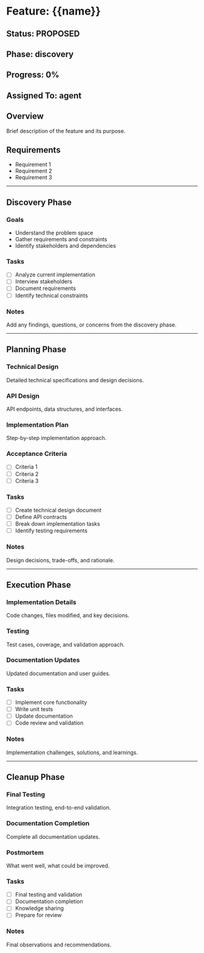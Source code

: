 # Feature: {{name}}

## Status: PROPOSED
## Phase: discovery
## Progress: 0%
## Assigned To: agent

## Overview
Brief description of the feature and its purpose.

## Requirements
- Requirement 1
- Requirement 2
- Requirement 3

---

## Discovery Phase

### Goals
- Understand the problem space
- Gather requirements and constraints
- Identify stakeholders and dependencies

### Tasks
- [ ] Analyze current implementation
- [ ] Interview stakeholders
- [ ] Document requirements
- [ ] Identify technical constraints

### Notes
Add any findings, questions, or concerns from the discovery phase.

---

## Planning Phase

### Technical Design
Detailed technical specifications and design decisions.

### API Design
API endpoints, data structures, and interfaces.

### Implementation Plan
Step-by-step implementation approach.

### Acceptance Criteria
- [ ] Criteria 1
- [ ] Criteria 2
- [ ] Criteria 3

### Tasks
- [ ] Create technical design document
- [ ] Define API contracts
- [ ] Break down implementation tasks
- [ ] Identify testing requirements

### Notes
Design decisions, trade-offs, and rationale.

---

## Execution Phase

### Implementation Details
Code changes, files modified, and key decisions.

### Testing
Test cases, coverage, and validation approach.

### Documentation Updates
Updated documentation and user guides.

### Tasks
- [ ] Implement core functionality
- [ ] Write unit tests
- [ ] Update documentation
- [ ] Code review and validation

### Notes
Implementation challenges, solutions, and learnings.

---

## Cleanup Phase

### Final Testing
Integration testing, end-to-end validation.

### Documentation Completion
Complete all documentation updates.

### Postmortem
What went well, what could be improved.

### Tasks
- [ ] Final testing and validation
- [ ] Documentation completion
- [ ] Knowledge sharing
- [ ] Prepare for review

### Notes
Final observations and recommendations.
